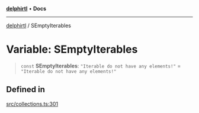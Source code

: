 [**delphirtl**](../README.md) • **Docs**

***

[delphirtl](../globals.md) / SEmptyIterables

# Variable: SEmptyIterables

> `const` **SEmptyIterables**: `"Iterable do not have any elements!"` = `"Iterable do not have any elements!"`

## Defined in

[src/collections.ts:301](https://github.com/chuacw/delphirtl/blob/7a1dbc1208d0ae4be883184626c89e323acf7470/src/collections.ts#L301)

